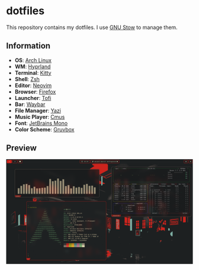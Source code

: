 # dotfiles

This repository contains my dotfiles. I use [GNU Stow](https://www.gnu.org/software/stow/) to manage them.

## Information

- **OS**: [Arch Linux](https://archlinux.org/)
- **WM**: [Hyprland](https://hyprland.org/)
- **Terminal**: [Kitty](https://sw.kovidgoyal.net/kitty/)
- **Shell**: [Zsh](https://www.zsh.org/)
- **Editor**: [Neovim](https://neovim.io/)
- **Browser**: [Firefox](https://www.mozilla.org/en-US/firefox/)
- **Launcher**: [Tofi](https://github.com/philj56/tofi)
- **Bar**: [Waybar](https://github.com/Alexays/Waybar)
- **File Manager**: [Yazi](https://yazi-rs.github.io/)
- **Music Player**: [Cmus](https://cmus.github.io/)
- **Font**: [JetBrains Mono](https://www.jetbrains.com/lp/mono/)
- **Color Scheme**: [Gruvbox](https://github.com/morhetz/gruvbox)

## Preview

![Screenshot](./preview.png)
